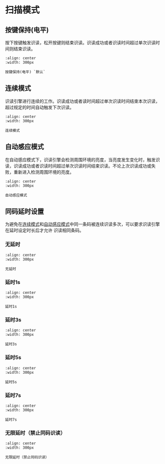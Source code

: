 # 扫描模式

## 按键保持(电平)
按下按键触发识读，松开按键则结束识读。识读成功或者识读时间超过单次识读时间则结束识读。


```{figure} media/2050200.png
:align: center
:width: 300px

按键保持(电平) `默认`
```

## 连续模式
识读引擎进行连续的工作。识读成功或者读时间超过单次识读时间结束本次识读，超过规定的时间自动触发下次识读。

```{figure} media/2050204.png
:align: center
:width: 300px

连续模式
```


## 自动感应模式
在自动感应模式下，识读引擎会检测周围环境的亮度，当亮度发生变化时，触发识读，识读成功或者识读时间超过单次识读时间结束识读。不论上次识读成功或失败，重新进入检测周围环境的亮度。

```{figure} media/2050209.png
:align: center
:width: 300px

自动感应模式
```

## 同码延时设置
为避免在[连续模式](#连续模式)和[自动感应模式](#自动感应模式)中同一条码被连续识读多次，可以要求识读引擎在延时设定时长后才允许 识读相同条码。

### 无延时

```{figure} media/3030C90.png
:align: center
:width: 300px

无延时
```

### 延时1s

```{figure} media/3030C91.png
:align: center
:width: 300px

延时1s
```

### 延时3s

```{figure} media/3030C93.png
:align: center
:width: 300px

延时3s
```

### 延时5s

```{figure} media/3030C95.png
:align: center
:width: 300px

延时5s
```

### 延时7s

```{figure} media/3030C97.png
:align: center
:width: 300px

延时7s
```

### 无限延时（禁止同码识读）

```{figure} media/3030C99.png
:align: center
:width: 300px

无限延时（禁止同码识读）
```